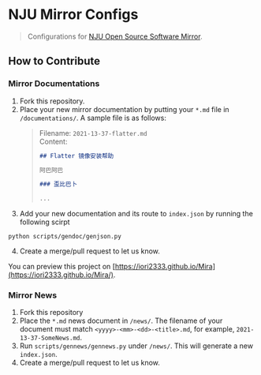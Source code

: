 # NJU Mirror Configs

> Configurations for [NJU Open Source Software Mirror](https://mirrors.nju.edu.cn/).

## How to Contribute

### Mirror Documentations

1. Fork this repository.
2. Place your new mirror documentation by putting your `*.md` file in `/documentations/`. A sample file is
   as follows:
   > Filename: `2021-13-37-flatter.md`  
   > Content:
   > ```markdown
   > ## Flatter 镜像安装帮助
   > 
   > 阿巴阿巴
   > 
   > ### 歪比巴卜
   > 
   > ...
   > ```
3. Add your new documentation and its route to `index.json` by running the following scirpt
```
python scripts/gendoc/genjson.py
```
4. Create a merge/pull request to let us know.

You can preview this project on [https://iori2333.github.io/Mira](https://iori2333.github.io/Mira/).

### Mirror News

1. Fork this repository
2. Place the `*.md` news document in `/news/`. The filename of your document must match `<yyyy>-<mm>-<dd>-<title>.md`, for example, `2021-13-37-SomeNews.md`.
3. Run `scripts/gennews/gennews.py` under `/news/`. This will generate a new `index.json`.
4. Create a merge/pull request to let us know.
